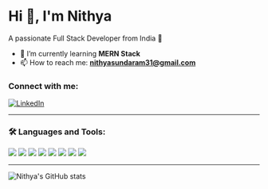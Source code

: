# Hi 👋, I'm Nithya  
A passionate Full Stack Developer from India 🚀  

- 🌱 I’m currently learning **MERN Stack**  
- 📫 How to reach me: **nithyasundaram31@gmail.com**  

### Connect with me:  
[![LinkedIn](https://img.shields.io/badge/LinkedIn-blue?logo=linkedin&logoColor=white)](https://linkedin.com/in/your-link)  

---

### 🛠 Languages and Tools:  
<p align="left"> 
  <img src="https://img.icons8.com/color/48/000000/html-5.png"/>
  <img src="https://img.icons8.com/color/48/000000/css3.png"/>
  <img src="https://img.icons8.com/color/48/000000/javascript.png"/>
  <img src="https://img.icons8.com/color/48/000000/react.png"/>
  <img src="https://img.icons8.com/color/48/000000/nodejs.png"/>
  <img src="https://img.icons8.com/color/48/000000/express.png"/>
  <img src="https://img.icons8.com/color/48/000000/mongodb.png"/>
  <img src="https://img.icons8.com/color/48/000000/mysql-logo.png"/>
</p>

---

![Nithya's GitHub stats](https://github-readme-stats.vercel.app/api?username=nithyasundaram31&show_icons=true&theme=tokyonight)
